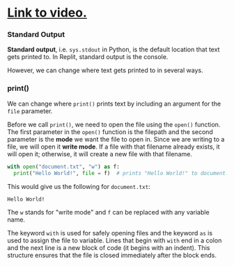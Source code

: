 # [Link to video.](https://www.youtube.com/watch?v=Xut27fo2ULk&list=PLVD25niNi0Bm4sxSLHOMjqB7ZTPb7Bjxf&index=15)

### Standard Output

**Standard output**, i.e. `sys.stdout` in Python, is the default location that text gets printed to. In Replit, standard output is the console.

However, we can change where text gets printed to in several ways.

### print()

We can change where `print()` prints text by including an argument for the `file` parameter.

Before we call `print()`, we need to open the file using the `open()` function. The first parameter in the `open()` function is the filepath and the second parameter is the **mode** we want the file to open in. Since we are writing to a file, we will open it **write mode**. If a file with that filename already exists, it will open it; otherwise, it will create a new file with that filename.

```python
with open("document.txt", "w") as f:
  print("Hello World!", file = f)  # prints "Hello World!" to document.txt
```

This would give us the following for `document.txt`:

```
Hello World!
```

The `w` stands for "write mode" and `f` can be replaced with any variable name.

The keyword `with` is used for safely opening files and the keyword `as` is used to assign the file to variable. Lines that begin with `with` end in a colon and the next line is a new block of code (it begins with an indent). This structure ensures that the file is closed immediately after the block ends.
